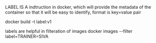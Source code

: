 LABEL IS A indtruction in docker,
which will provide the metadata of the container
so that it will be easy to identify,
format is key=value pair

docker build -t label:v1

labels are helpful in filteration of images
docker images --filter label=TRAINER=SIVA
